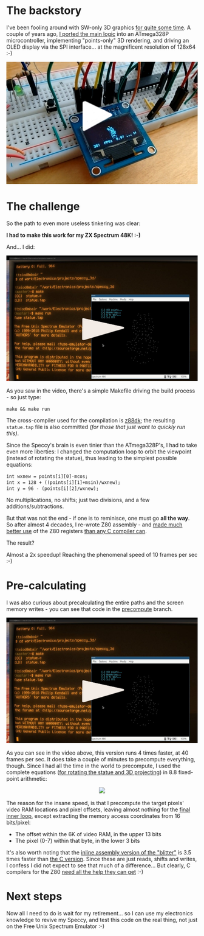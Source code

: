 # The backstory

I've been fooling around with SW-only 3D graphics
[for quite some time](https://www.thanassis.space/renderer.html).
A couple of years ago, [I ported the main logic](https://github.com/ttsiodras/3D-on-an-ATmega328p/)
into an ATmega328P microcontroller, implementing "points-only" 3D rendering,
and driving an OLED display via the SPI interface...  at the
magnificent resolution of 128x64 :-)

<center>
<a href="https://youtu.be/nsqmnkfZtSw" target="_blank">
<img src="contrib/3DFX.jpg">
</a>
</center>

# The challenge

So the path to even more useless tinkering was clear:

**I had to make this work for my ZX Spectrum 48K! :-)**

And... I did:

<center>
<a href="https://youtu.be/IJQAdUcj330" target="_blank">
<img src="contrib/speccy3d.jpg">
</a>
</center>

As you saw in the video, there's a simple Makefile driving
the build process - so just type:

    make && make run

The cross-compiler used for the compilation is
[z88dk](https://www.z88dk.org/forum/); the resulting `statue.tap`
file is also committed *(for those that just want to quickly run this)*.

Since the Speccy's brain is even tinier than the ATmega328P's, 
I had to take even more liberties:  I changed the computation
loop to orbit the viewpoint (instead of rotating the statue),
thus leading to the simplest possible equations:

    int wxnew = points[i][0]-mcos;
    int x = 128 + ((points[i][1]+msin)/wxnew);
    int y = 96 - (points[i][2]/wxnew);

No multiplications, no shifts; just two divisions, and a 
few additions/subtractions.

But that was not the end - if one is to reminisce, one must go
**all the way**. So after almost 4 decades, I re-wrote Z80
assembly - and [made much better use](https://github.com/ttsiodras/3D-on-a-ZX-Spectrum-48K/blob/master/statue.c#L88)
of the Z80 registers [than any C compiler can](https://retrocomputing.stackexchange.com/questions/6095/).

The result?

Almost a 2x speedup! Reaching the phenomenal speed of 10 frames per sec :-)

# Pre-calculating

I was also curious about precalculating the entire paths and the
screen memory writes - you can see that code in the
[precompute](https://github.com/ttsiodras/3D-on-a-ZX-Spectrum-48K/tree/precompute)
branch.

<center>
<a href="https://youtu.be/SDEPtHYshOg" target="_blank">
<img src="contrib/speccy3d.jpg">
</a>
</center>

As you can see in the video above, this version runs 4 times faster,
at 40 frames per sec. It does take a couple of minutes to precompute
everything, though. Since I had all the time in the world to precompute,
I used the complete equations
([for rotating the statue and 3D projecting](https://github.com/ttsiodras/3D-on-a-ZX-Spectrum-48K/blob/precompute/statue.c#L42))
in 8.8 fixed-point arithmetic:

<center>
<img src="https://raw.githubusercontent.com/ttsiodras/3D-on-a-ZX-Spectrum-48K/precompute/contrib/linear_algebra.png">
</center>

The reason for the insane speed, is that I precompute the target pixels'
video RAM locations and pixel offsets, leaving almost nothing for the
[final inner loop](https://github.com/ttsiodras/3D-on-a-ZX-Spectrum-48K/blob/precompute/statue.c#L179),
except extracting the memory access coordinates from 16 bits/pixel:

- The offset within the 6K of video RAM, in the upper 13 bits
- The pixel (0-7) within that byte, in the lower 3 bits

It's also worth noting that the
[inline assembly version of the "blitter"](https://github.com/ttsiodras/3D-on-a-ZX-Spectrum-48K/blob/precompute/statue.c#L91)
is 3.5 times faster than [the C version](https://github.com/ttsiodras/3D-on-a-ZX-Spectrum-48K/blob/precompute/statue.c#L175).
Since these are just reads, shifts and writes, I confess I did not expect
to see that much of a difference... But clearly, C compilers for the Z80
[need all the help they can get](https://retrocomputing.stackexchange.com/questions/6095/) :-)

# Next steps

Now all I need to do is wait for my retirement... so I can use
my electronics knowledge to revive my Speccy, and test this code
on the real thing, not just on the Free Unix Spectrum Emulator :-)
